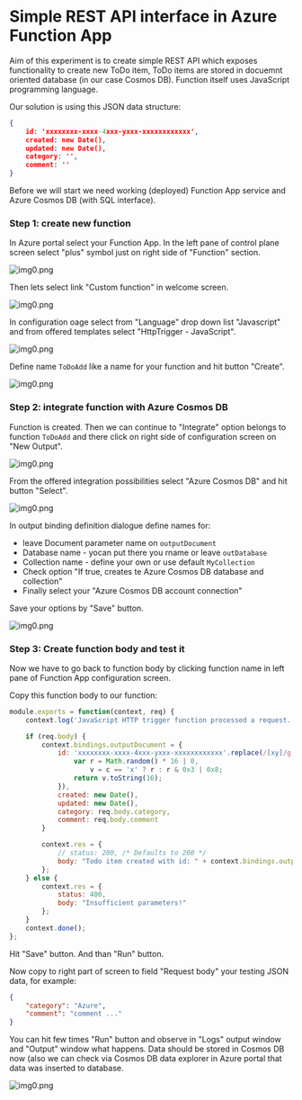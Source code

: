 # Simple REST API interface in Azure Function App

Aim of this experiment is to create simple REST API which exposes functionality to create new ToDo item, ToDo items are stored in docuemnt oriented database (in our case Cosmos DB). Function itself uses JavaScript programming language.

Our solution is using this JSON data structure:
```json
{
    id: 'xxxxxxxx-xxxx-4xxx-yxxx-xxxxxxxxxxxx',
    created: new Date(),
    updated: new Date(),
    category: '',
    comment: ''
}
```

Before we will start we need working (deployed) Function App service and Azure Cosmos DB (with SQL interface).

### Step 1: create new function
In Azure portal select your Function App. In the left pane of control plane screen select "plus" symbol just on right side of "Function" section.

![img0.png](img/img1.png "")

Then lets select link "Custom function" in welcome screen.

![img0.png](img/img2.png "")

In configuration oage select from "Language" drop down list "Javascript" and from offered templates select "HttpTrigger - JavaScript".

![img0.png](img/img3.png "")

Define name `ToDoAdd` like a name for your function and hit button "Create".

![img0.png](img/img4.png "")

### Step 2: integrate function with Azure Cosmos DB

Function is created. Then we can continue to "Integrate" option belongs to function `ToDoAdd` and there click on right side of configuration screen on "New Output".

![img0.png](img/img5.png "")

From the offered integration possibilities select "Azure Cosmos DB" and hit button "Select".

![img0.png](img/img6.png "")

In output binding definition dialogue define names for:
* leave Document parameter name on `outputDocument`
* Database name - yocan put there you rname or leave `outDatabase`
* Collection name - define your own or use default `MyCollection`
* Check option "If true, creates te Azure Cosmos DB database and collection"
* Finally select your "Azure Cosmos DB account connection"

Save your options by "Save" button.

![img0.png](img/img7.png "")

### Step 3: Create function body and test it

Now we have to go back to function body by clicking function name in left pane of Function App configuration screen.

Copy this function body to our function:

```javascript
module.exports = function(context, req) {
    context.log('JavaScript HTTP trigger function processed a request.');

    if (req.body) {
        context.bindings.outputDocument = {
            id: 'xxxxxxxx-xxxx-4xxx-yxxx-xxxxxxxxxxxx'.replace(/[xy]/g, function(c) {
                var r = Math.random() * 16 | 0,
                    v = c == 'x' ? r : r & 0x3 | 0x8;
                return v.toString(16);
            }),
            created: new Date(),
            updated: new Date(),
            category: req.body.category,
            comment: req.body.comment
        }

        context.res = {
            // status: 200, /* Defaults to 200 */
            body: "Todo item created with id: " + context.bindings.outputDocument.id
        };
    } else {
        context.res = {
            status: 400,
            body: "Insufficient parameters!"
        };
    }
    context.done();
};
```
Hit "Save" button. And than "Run" button.

Now copy to right part of screen to field "Request body" your testing JSON data, for example:

```json
{
    "category": "Azure",
    "comment": "comment ..."
}
```
You can hit few times "Run" button and observe in "Logs" output window and "Output" window what happens. Data should be stored in Cosmos DB now (also we can check via Cosmos DB data explorer in Azure portal that data was inserted to database.

![img0.png](img/img8.png "")

